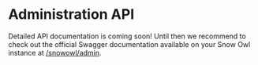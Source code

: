 # Administration API

Detailed API documentation is coming soon! Until then we recommend to check out the official Swagger documentation available on your Snow Owl instance at [/snowowl/admin](http://localhost:8080/snowowl/admin).